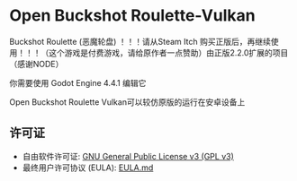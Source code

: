 # Open Buckshot Roulette-Vulkan
Buckshot Roulette (恶魔轮盘) ！！！请从Steam Itch 购买正版后，再继续使用！！！（这个游戏是付费游戏，请给原作者一点赞助）由正版2.2.0扩展的项目  （感谢NODE）

你需要使用 Godot Engine 4.4.1 编辑它  

Open Buckshot Roulette Vulkan可以较仿原版的运行在安卓设备上  


## 许可证
- 自由软件许可证: [GNU General Public License v3 (GPL v3)](LICENSE)
- 最终用户许可协议 (EULA): [EULA.md](EULA.md)